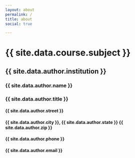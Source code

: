 ```yaml
---
layout: about
permalink: /
title: about
social: true

---
```


<h1 class="profile">{{ site.data.course.subject }}</h1>
<h2 class="profile">{{ site.data.author.institution }}</h2>
<h3 class="profile">{{ site.data.author.name }}</h3>
<h3 class="profile">{{ site.data.author.title }}</h3>
<h4 class="profile">{{ site.data.author.street }}</h4>
<h4 class="profile">{{ site.data.author.city }}, {{ site.data.author.state }} {{ site.data.author.zip }}</h4>
<h4 class="profile">{{ site.data.author.phone }}</h4>
<h4 class="profile">{{ site.data.author.email }}</h4>
